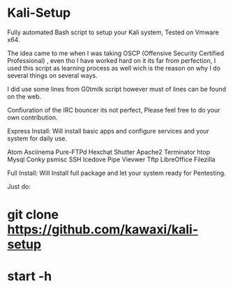 # Kali-Setup
Fully automated Bash script to setup your Kali system, Tested on Vmware x64.

The idea came to me when I was taking OSCP (Offensive Security Certified Professional)  , even tho I have worked hard on it its far from perfection, I used this script as learning process as well wich is the reason on why I do several things on several ways.

I did use some lines from G0tmilk script however must of lines can be found on the web.

Confiuration of the IRC bouncer its not perfect, Please feel free to do your own contribution.

Express Install: Will install basic apps and configure services and your system for daily use.

Atom               Asciinema       Pure-FTPd
Hexchat            Shutter         Apache2
Terminator         htop            Mysql
Conky              psmisc          SSH
Icedove            Pipe Vievwer    Tftp
LibreOffice        Filezilla


Full Install: Will Install full package and let your system ready for Pentesting.

Just do: 

# git clone https://github.com/kawaxi/kali-setup

# start -h


